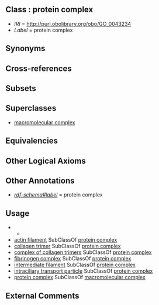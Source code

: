 
## Class : protein complex

 * *IRI* = http://purl.obolibrary.org/obo/GO_0043234
 * *Label* = protein complex

## Synonyms


## Cross-references


## Subsets


## Superclasses

 * [macromolecular complex](../../GO/91/GO_0032991.md)

## Equivalencies


## Other Logical Axioms


## Other Annotations

 * *[rdf-schema#label](../../el/rdf-schema#label.md)* = protein complex

## Usage

 * -
 * [actin filament](../../GO/84/GO_0005884.md) SubClassOf [protein complex](../../GO/34/GO_0043234.md)
 * [collagen trimer](../../GO/81/GO_0005581.md) SubClassOf [protein complex](../../GO/34/GO_0043234.md)
 * [complex of collagen trimers](../../GO/44/GO_0098644.md) SubClassOf [protein complex](../../GO/34/GO_0043234.md)
 * [fibrinogen complex](../../GO/77/GO_0005577.md) SubClassOf [protein complex](../../GO/34/GO_0043234.md)
 * [intermediate filament](../../GO/82/GO_0005882.md) SubClassOf [protein complex](../../GO/34/GO_0043234.md)
 * [intraciliary transport particle](../../GO/90/GO_0030990.md) SubClassOf [protein complex](../../GO/34/GO_0043234.md)
 * [protein complex](../../GO/34/GO_0043234.md) SubClassOf [macromolecular complex](../../GO/91/GO_0032991.md)

## External Comments

